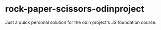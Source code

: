 # rock-paper-scissors-odinproject
Just a quick personal solution for the odin project's JS foundation course.

